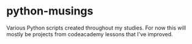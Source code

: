 # python-musings
Various Python scripts created throughout my studies.
For now this will mostly be projects from codeacademy lessons that I've improved.
